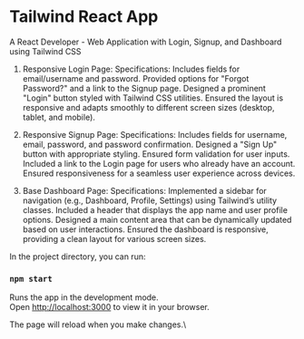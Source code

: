 # Tailwind React App
A React Developer - Web Application with Login, Signup, and Dashboard using Tailwind CSS

1. Responsive Login Page:
Specifications:
Includes fields for email/username and password.
Provided options for "Forgot Password?" and a link to the Signup page.
Designed a prominent "Login" button styled with Tailwind CSS utilities.
Ensured the layout is responsive and adapts smoothly to different screen sizes (desktop, tablet, and mobile).


2. Responsive Signup Page:
Specifications:
Includes fields for username, email, password, and password confirmation.
Designed a "Sign Up" button with appropriate styling.
Ensured form validation for user inputs.
Included a link to the Login page for users who already have an account.
Ensured responsiveness for a seamless user experience across devices.

3. Base Dashboard Page:
Specifications:
Implemented a sidebar for navigation (e.g., Dashboard, Profile, Settings) using Tailwind’s utility classes.
Included a header that displays the app name and user profile options.
Designed a main content area that can be dynamically updated based on user interactions.
Ensured the dashboard is responsive, providing a clean layout for various screen sizes.

In the project directory, you can run:

### `npm start`

Runs the app in the development mode.\
Open [http://localhost:3000](http://localhost:3000) to view it in your browser.

The page will reload when you make changes.\
